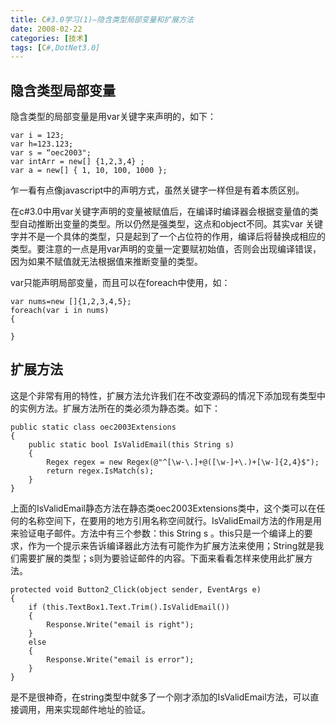 ```yaml
---
title: C#3.0学习(1)—隐含类型局部变量和扩展方法
date: 2008-02-22
categories: [技术]
tags: [C#,DotNet3.0]
---
```


## 隐含类型局部变量

隐含类型的局部变量是用var关键字来声明的，如下：

```
var i = 123;
var h=123.123;
var s = “oec2003";
var intArr = new[] {1,2,3,4} ;
var a = new[] { 1, 10, 100, 1000 };
```

乍一看有点像javascript中的声明方式，虽然关键字一样但是有着本质区别。

在c#3.0中用var关键字声明的变量被赋值后，在编译时编译器会根据变量值的类型自动推断出变量的类型。所以仍然是强类型，这点和object不同。其实var 关键字并不是一个具体的类型，只是起到了一个占位符的作用，编译后将替换成相应的类型。要注意的一点是用var声明的变量一定要赋初始值，否则会出现编译错误，因为如果不赋值就无法根据值来推断变量的类型。

var只能声明局部变量，而且可以在foreach中使用，如：

```
var nums=new []{1,2,3,4,5};
foreach(var i in nums)
{

}
```

## 扩展方法

这是个非常有用的特性，扩展方法允许我们在不改变源码的情况下添加现有类型中的实例方法。扩展方法所在的类必须为静态类。如下：

```
public static class oec2003Extensions
{
    public static bool IsValidEmail(this String s)
    {
        Regex regex = new Regex(@"^[\w-\.]+@([\w-]+\.)+[\w-]{2,4}$");
        return regex.IsMatch(s);
    }
}
```

上面的IsValidEmail静态方法在静态类oec2003Extensions类中，这个类可以在任何的名称空间下，在要用的地方引用名称空间就行。IsValidEmail方法的作用是用来验证电子邮件。方法中有三个参数：this  String  s 。this只是一个编译上的要求，作为一个提示来告诉编译器此方法有可能作为扩展方法来使用；String就是我们需要扩展的类型；s则为要验证邮件的内容。下面来看看怎样来使用此扩展方法。

```
protected void Button2_Click(object sender, EventArgs e)
{
    if (this.TextBox1.Text.Trim().IsValidEmail())
    {
        Response.Write("email is right");
    }
    else
    {
        Response.Write("email is error");
    }
}
```

是不是很神奇，在string类型中就多了一个刚才添加的IsValidEmail方法，可以直接调用，用来实现邮件地址的验证。

